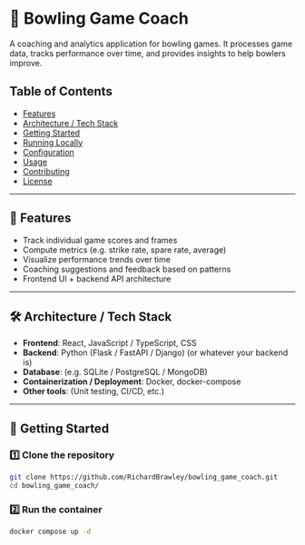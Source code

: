 # 🎳 Bowling Game Coach

A coaching and analytics application for bowling games. It processes game data, tracks performance over time, and provides insights to help bowlers improve.

## Table of Contents

- [Features](#features)  
- [Architecture / Tech Stack](#architecture--tech-stack)  
- [Getting Started](#getting-started)  
- [Running Locally](#running-locally)  
- [Configuration](#configuration)  
- [Usage](#usage)  
- [Contributing](#contributing)  
- [License](#license)

---

## 🧩 Features

- Track individual game scores and frames  
- Compute metrics (e.g. strike rate, spare rate, average)  
- Visualize performance trends over time  
- Coaching suggestions and feedback based on patterns  
- Frontend UI + backend API architecture 

---

## 🛠️ Architecture / Tech Stack

- **Frontend**: React, JavaScript / TypeScript, CSS  
- **Backend**: Python (Flask / FastAPI / Django) (or whatever your backend is)  
- **Database**: (e.g. SQLite / PostgreSQL / MongoDB)  
- **Containerization / Deployment**: Docker, docker-compose  
- **Other tools**: (Unit testing, CI/CD, etc.)

---

## 🚀 Getting Started

### 1️⃣ Clone the repository
```bash
git clone https://github.com/RichardBrawley/bowling_game_coach.git
cd bowling_game_coach/
```

### 2️⃣ Run the container
```bash
docker compose up -d
```
